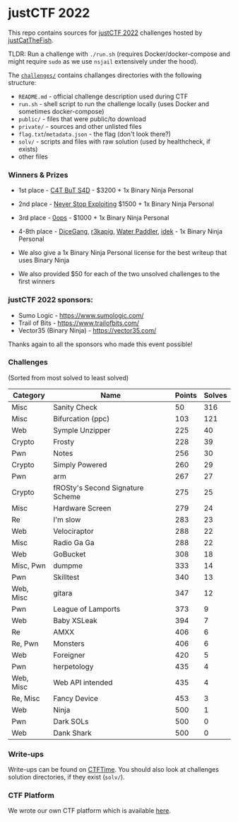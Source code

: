 # justCTF 2022

This repo contains sources for [justCTF 2022](https://2022.justctf.team) challenges hosted by [justCatTheFish](https://ctftime.org/team/33893).

TLDR: Run a challenge with `./run.sh` (requires Docker/docker-compose and might require `sudo` as we use `nsjail` extensively under the hood).

The [`challenges/`](./challenges/) contains challanges directories with the following structure:
* `README.md` - official challenge description used during CTF
* `run.sh` - shell script to run the challenge locally (uses Docker and sometimes docker-compose)
* `public/` - files that were public/to download
* `private/` - sources and other unlisted files
* `flag.txt`/`metadata.json` - the flag (don't look there?)
* `solv/` - scripts and files with raw solution (used by healthcheck, if exists)
* other files


### Winners & Prizes
* 1st place - [C4T BuT S4D](https://ctftime.org/team/83435) - $3200 + 1x Binary Ninja Personal
* 2nd place - [Never Stop Exploiting](https://ctftime.org/team/13575) $1500 + 1x Binary Ninja Personal
* 3rd place - [0ops](https://ctftime.org/team/4419) - $1000 + 1x Binary Ninja Personal
* 4-8th place - [DiceGang](https://ctftime.org/team/109452), [r3kapig](https://ctftime.org/team/58979), [Water Paddler](https://ctftime.org/team/155019), [idek](https://ctftime.org/team/157039) - 1x Binary Ninja Personal

* We also give a 1x Binary Ninja Personal license for the best writeup that uses Binary Ninja
* We also provided  $50 for each of the two unsolved challenges to the first winners

### justCTF 2022 sponsors:
* Sumo Logic - https://www.sumologic.com/
* Trail of Bits - https://www.trailofbits.com/
* Vector35 (Binary Ninja) - https://vector35.com/

Thanks again to all the sponsors who made this event possible!

### Challenges

(Sorted from most solved to least solved)

| Category | Name | Points | Solves |
|----------|------|--------|--------|
| Misc | Sanity Check | 50 | 316 |
| Misc | Bifurcation (ppc) | 103 | 121 |
| Web | Symple Unzipper | 225 | 40 |
| Crypto | Frosty | 228 | 39 |
| Pwn | Notes | 256 | 30 |
| Crypto | Simply Powered | 260 | 29 |
| Pwn | arm | 267 | 27 |
| Crypto | fROSty's Second Signature Scheme | 275 | 25 |
| Misc | Hardware Screen | 279 | 24 |
| Re | I'm slow | 283 | 23 |
| Web | Velociraptor | 288 | 22 |
| Misc | Radio Ga Ga | 288 | 22 |
| Web | GoBucket | 308 | 18 | 
| Misc, Pwn | dumpme | 333 | 14 |
| Pwn | Skilltest | 340 | 13 | 
| Web, Misc | gitara | 347 | 12 |
| Pwn | League of Lamports | 373 | 9 |
| Web | Baby XSLeak | 394 | 7 |
| Re | AMXX | 406 | 6 |
| Re, Pwn | Monsters | 406 | 6 |
| Web | Foreigner | 420 | 5 |
| Pwn | herpetology | 435 | 4 |
| Web, Misc | Web API intended | 435 | 4 |
| Re, Misc | Fancy Device | 453 | 3 |
| Web | Ninja | 500 | 1 |
| Pwn | Dark SOLs | 500 | 0 |
| Web | Dank Shark | 500 | 0 |


### Write-ups
Write-ups can be found on [CTFTime](https://ctftime.org/event/1631/tasks/). You should also look at challenges solution directories, if they exist (`solv/`).

### CTF Platform
We wrote our own CTF platform which is available [here](https://github.com/justcatthefish/ctfplatform).

